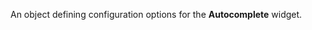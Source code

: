 <!--**
/*-------------------------------------------
    Auto-generated file. Do not modify.
-------------------------------------------

**-->

<!--shortDescription-->
An object defining configuration options for the **Autocomplete** widget.
<!--/shortDescription-->

<!--fullDescription-->

<!--/fullDescription-->